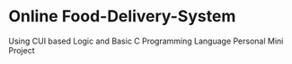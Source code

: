 # Online Food-Delivery-System
Using CUI based Logic and Basic C Programming Language 
Personal 
Mini Project
